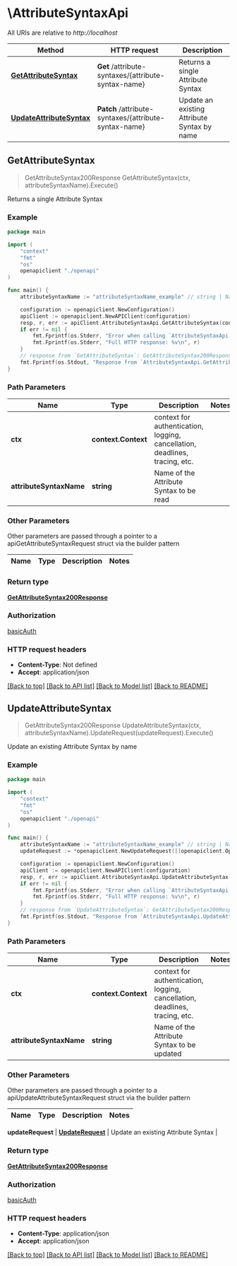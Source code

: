 # \AttributeSyntaxApi

All URIs are relative to *http://localhost*

Method | HTTP request | Description
------------- | ------------- | -------------
[**GetAttributeSyntax**](AttributeSyntaxApi.md#GetAttributeSyntax) | **Get** /attribute-syntaxes/{attribute-syntax-name} | Returns a single Attribute Syntax
[**UpdateAttributeSyntax**](AttributeSyntaxApi.md#UpdateAttributeSyntax) | **Patch** /attribute-syntaxes/{attribute-syntax-name} | Update an existing Attribute Syntax by name



## GetAttributeSyntax

> GetAttributeSyntax200Response GetAttributeSyntax(ctx, attributeSyntaxName).Execute()

Returns a single Attribute Syntax

### Example

```go
package main

import (
    "context"
    "fmt"
    "os"
    openapiclient "./openapi"
)

func main() {
    attributeSyntaxName := "attributeSyntaxName_example" // string | Name of the Attribute Syntax to be read

    configuration := openapiclient.NewConfiguration()
    apiClient := openapiclient.NewAPIClient(configuration)
    resp, r, err := apiClient.AttributeSyntaxApi.GetAttributeSyntax(context.Background(), attributeSyntaxName).Execute()
    if err != nil {
        fmt.Fprintf(os.Stderr, "Error when calling `AttributeSyntaxApi.GetAttributeSyntax``: %v\n", err)
        fmt.Fprintf(os.Stderr, "Full HTTP response: %v\n", r)
    }
    // response from `GetAttributeSyntax`: GetAttributeSyntax200Response
    fmt.Fprintf(os.Stdout, "Response from `AttributeSyntaxApi.GetAttributeSyntax`: %v\n", resp)
}
```

### Path Parameters


Name | Type | Description  | Notes
------------- | ------------- | ------------- | -------------
**ctx** | **context.Context** | context for authentication, logging, cancellation, deadlines, tracing, etc.
**attributeSyntaxName** | **string** | Name of the Attribute Syntax to be read | 

### Other Parameters

Other parameters are passed through a pointer to a apiGetAttributeSyntaxRequest struct via the builder pattern


Name | Type | Description  | Notes
------------- | ------------- | ------------- | -------------


### Return type

[**GetAttributeSyntax200Response**](GetAttributeSyntax200Response.md)

### Authorization

[basicAuth](../README.md#basicAuth)

### HTTP request headers

- **Content-Type**: Not defined
- **Accept**: application/json

[[Back to top]](#) [[Back to API list]](../README.md#documentation-for-api-endpoints)
[[Back to Model list]](../README.md#documentation-for-models)
[[Back to README]](../README.md)


## UpdateAttributeSyntax

> GetAttributeSyntax200Response UpdateAttributeSyntax(ctx, attributeSyntaxName).UpdateRequest(updateRequest).Execute()

Update an existing Attribute Syntax by name

### Example

```go
package main

import (
    "context"
    "fmt"
    "os"
    openapiclient "./openapi"
)

func main() {
    attributeSyntaxName := "attributeSyntaxName_example" // string | Name of the Attribute Syntax to be updated
    updateRequest := *openapiclient.NewUpdateRequest([]openapiclient.Operation{*openapiclient.NewOperation(openapiclient.EnumOperation("add"), "Path_example")}) // UpdateRequest | Update an existing Attribute Syntax

    configuration := openapiclient.NewConfiguration()
    apiClient := openapiclient.NewAPIClient(configuration)
    resp, r, err := apiClient.AttributeSyntaxApi.UpdateAttributeSyntax(context.Background(), attributeSyntaxName).UpdateRequest(updateRequest).Execute()
    if err != nil {
        fmt.Fprintf(os.Stderr, "Error when calling `AttributeSyntaxApi.UpdateAttributeSyntax``: %v\n", err)
        fmt.Fprintf(os.Stderr, "Full HTTP response: %v\n", r)
    }
    // response from `UpdateAttributeSyntax`: GetAttributeSyntax200Response
    fmt.Fprintf(os.Stdout, "Response from `AttributeSyntaxApi.UpdateAttributeSyntax`: %v\n", resp)
}
```

### Path Parameters


Name | Type | Description  | Notes
------------- | ------------- | ------------- | -------------
**ctx** | **context.Context** | context for authentication, logging, cancellation, deadlines, tracing, etc.
**attributeSyntaxName** | **string** | Name of the Attribute Syntax to be updated | 

### Other Parameters

Other parameters are passed through a pointer to a apiUpdateAttributeSyntaxRequest struct via the builder pattern


Name | Type | Description  | Notes
------------- | ------------- | ------------- | -------------

 **updateRequest** | [**UpdateRequest**](UpdateRequest.md) | Update an existing Attribute Syntax | 

### Return type

[**GetAttributeSyntax200Response**](GetAttributeSyntax200Response.md)

### Authorization

[basicAuth](../README.md#basicAuth)

### HTTP request headers

- **Content-Type**: application/json
- **Accept**: application/json

[[Back to top]](#) [[Back to API list]](../README.md#documentation-for-api-endpoints)
[[Back to Model list]](../README.md#documentation-for-models)
[[Back to README]](../README.md)

